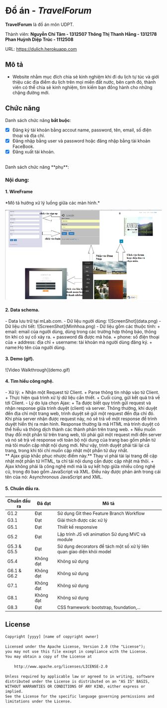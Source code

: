 # Đồ án - *TravelForum*

**TravelForum** là đồ án môn UDPT.

Thành viên: 
	**Nguyễn Chí Tâm - 1312507
        Thông Thị Thanh Hằng - 1312178
	Phan Huỳnh Diệp Trúc - 1112508**

URL: https://dulich.herokuapp.com

## Mô tả

* Website nhằm mục đích chia sẻ kinh nghiệm khi đi du lịch tự túc và giới thiệu các địa điểm du lịch trên mọi miền đất nước, bên cạnh đó, thành viên có thể chia sẻ kinh nghiệm, tìm kiếm bạn đồng hành cho những chặng đường mới.


## Chức năng

Danh sách chức năng **bắt buộc**:

* [x] Đăng ký tài khoản bằng accout name, password, tên, email, số điện thoại và địa chỉ.
* [x] Đăng nhập bằng user và password hoặc đăng nhập bằng tài khoản FaceBook.
* [x] Đăng xuất tài khoản.
 <br/>
Danh sách chức năng **phụ**:
<h3> Nội dung: </h3>
<h4>1. WireFrame</h4>
*Mô tả hướng xử lý luồng giữa các màn hình.*

![ScreenShot](SoDo.png)
<h4>2. Data schema.</h4>
- Data lưu trữ tại mLab.com.
- Dữ liệu người dùng:
![ScreenShot](data.png)
- Dữ liệu chi tiết:
![ScreenShot](Minhhoa.png)
- Dữ liệu gồm các thuộc tính:
 + email: email của người dùng, dùng trong các trường hợp thông báo, thông tin khi có sự cố xảy ra.
 + password đã được mã hóa.
 + phone: số điện thoại của
 + address: địa chỉ
 + username: tài khoản mà người dùng đăng ký.
 + name:Họ tên của người dùng.
<br/>
<h4>3. Demo (gif).</h4>
![Video Walkthrough](demo.gif)

<h4>4. Tìm hiểu công nghệ. </h4>
- Xử lý:
 + Nhận một Request từ Client.
 + Parse thông tin nhập vào từ Client.
 + Thực hiện quá trình xử lý dữ liệu cần thiết.
 + Cuối cùng, gửi kết quả trả về tới Client.
- Lý do lựa chọn Ajax:
 + Ta được biết quy trình gửi request và nhận response giữa trình duyệt (client) và server. Thông thường, khi duyệt đến địa chỉ một trang web, trình duyệt sẽ gửi một request đến địa chỉ đó. Khi phía server nhận được request này, nó sẽ trả về một response để trình duyệt hiển thị ra màn hình. Response thường là mã HTML mà trình duyệt có thể hiểu và thông dịch thành các thành phần trên trang web.
 + Nếu muốn thay đổi một phần tử trên trang web, tôi phải gửi một request mới đến server và nó sẽ trả về response với toàn bộ nội dung của trang bao gồm phần tử mà tôi muốn cập nhật nội dung mới. Như vậy, trình duyệt phải tải lại cả trang, trong khi tôi chỉ muốn cập nhật một phần tử duy nhất.
 <br/>
 ** Ajax giúp khắc phục nhược điểm này.** Thay vì phải tải lại trang để cập nhật một phần tử HTML, ta chỉ tải nội dung cần được cập nhật mà thôi.
 + Ajax không phải là công nghệ mới mà là sự kết hợp giữa nhiều công nghệ cũ, trong đó bao gồm JavaScript và XML. Điều này được phản ánh trong cái tên của nó: Asynchronous JavaScript and XML.


<h4>5. Chuẩn đầu ra.</h4>

Chuẩn đầu ra | Đã đạt | Mô tả
-------------|--------|-------
G1.2 | Đạt |Sử dụng Git theo Feature Branch Workflow
G3.1 | Đạt|Giải thích được các xử lý
G5.1| Đạt|Thiết kế responsive
G5.2| Đạt| Lập trình JS với animation Sử dụng MVC và module
G5.3 & G5.5|Đạt | Sử dụng decorators để tách một số xử lý liên quan giao diện khỏi model
G5.4| Không đạt| Không sử dụng
G6.1 & G6.2|Không đạt | Không sử dụng
G7.1|Không đạt | Không sử dụng
G8.1| Không đạt | Không sử dụng
G8.3|Đạt | CSS framework: bootstrap, foundation,...

 
## License

    Copyright [yyyy] [name of copyright owner]

    Licensed under the Apache License, Version 2.0 (the "License");
    you may not use this file except in compliance with the License.
    You may obtain a copy of the License at

        http://www.apache.org/licenses/LICENSE-2.0

    Unless required by applicable law or agreed to in writing, software
    distributed under the License is distributed on an "AS IS" BASIS,
    WITHOUT WARRANTIES OR CONDITIONS OF ANY KIND, either express or implied.
    See the License for the specific language governing permissions and
    limitations under the License.
